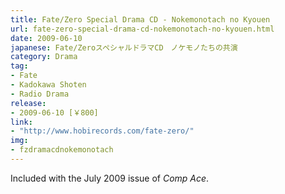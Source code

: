 ```yaml
---
title: Fate/Zero Special Drama CD - Nokemonotach no Kyouen
url: fate-zero-special-drama-cd-nokemonotach-no-kyouen.html
date: 2009-06-10
japanese: Fate/ZeroスペシャルドラマCD　ノケモノたちの共演
category: Drama
tag:
- Fate
- Kadokawa Shoten
- Radio Drama
release:
- 2009-06-10 [￥800]
link:
- "http://www.hobirecords.com/fate-zero/"
img:
- fzdramacdnokemonotach
---
```


Included with the July 2009 issue of *Comp Ace*.